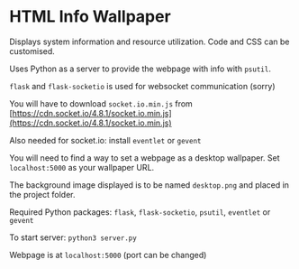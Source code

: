 # HTML Info Wallpaper

Displays system information and resource utilization. Code and CSS can be customised.

Uses Python as a server to provide the webpage with info with `psutil`.

`flask` and `flask-socketio` is used for websocket communication (sorry)

You will have to download `socket.io.min.js` from [https://cdn.socket.io/4.8.1/socket.io.min.js](https://cdn.socket.io/4.8.1/socket.io.min.js)

Also needed for socket.io: install `eventlet` or `gevent`

You will need to find a way to set a webpage as a desktop wallpaper. Set `localhost:5000` as your wallpaper URL.

The background image displayed is to be named `desktop.png` and placed in the project folder.

Required Python packages: `flask`, `flask-socketio`, `psutil`, `eventlet` or `gevent`

To start server: `python3 server.py`

Webpage is at `localhost:5000` (port can be changed)